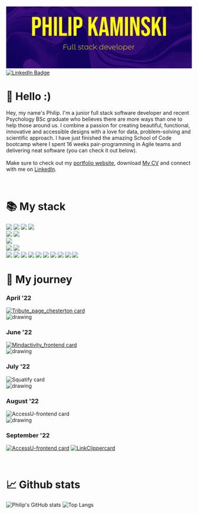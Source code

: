 

![Philip's GitHub Banner](./assets/banner_purple_yellow.png)
[![LinkedIn Badge](https://img.shields.io/twitter/url?label=LinkedIn&logo=LinkedIn&style=social&url=https%3A%2F%2Fwww.linkedin.com%2Fin%2Fkaminskp%2F)](https://www.linkedin.com/in/kaminskp/)


# 👋 Hello :)

Hey, my name's Philip. I'm a junior full stack software developer and recent Psychology BSc graduate who believes there are more ways than one to help those around us. I combine a passion for creating beautiful, functional, innovative and accessible designs with a love for data, problem-solving and scientific approach. I have just finished the amazing School of Code bootcamp where I spent 16 weeks pair-programming in Agile teams and delivering neat software (you can check it out below). </br>
</br>
Make sure to check out my [portfolio website](https://www.philip-kaminski.tech/), download <a href="./assets/PK_CV.pdf" target=”_blank”>My CV</a> and connect with me on [LinkedIn](https://www.linkedin.com/in/kaminskp/).
</br>
</br>
</br>

# 📚 My stack

![](https://img.shields.io/badge/Code-React.js-informational?style=flat&logo=react&logoColor=white&color=4AB197)
![](https://img.shields.io/badge/Code-Next.js-informational?style=flat&logo=nextdotjs&logoColor=white&color=4AB197)
![](https://img.shields.io/badge/Code-SQL-informational?style=flat&logo=postgresql&logoColor=white&color=4AB197)
![](https://img.shields.io/badge/Code-JavaScript-informational?style=flat&logo=JavaScript&logoColor=white&color=4AB197)
</br>
![](https://img.shields.io/badge/Style-CSS-informational?style=flat&logo=css3&logoColor=white&color=b80087)
![](https://img.shields.io/badge/Style-Styled_Components-informational?style=flat&logo=styled-components&logoColor=white&color=b80087)
</br>
![](https://img.shields.io/badge/Libraries-ChakraUI-informational?style=flat&logo=chakraui&logoColor=white&color=green)
</br>
![](https://img.shields.io/badge/Test-Jest-informational?style=flat&logo=jest&logoColor=white&color=ff5100) ![](https://img.shields.io/badge/Test-React_Testing_Library-informational?style=flat&logo=testinglibrary&logoColor=white&color=ff5100) 
</br>
![](https://img.shields.io/badge/Tools-Vercel-informational?style=flat&logo=vercel&logoColor=white&color=332df7) ![](https://img.shields.io/badge/Tools-Auth0-informational?style=flat&logo=auth0&logoColor=white&color=332df7)
![](https://img.shields.io/badge/Tools-Netlify-informational?style=flat&logo=netlify&logoColor=white&color=332df7) ![](https://img.shields.io/badge/Tools-Auth0-informational?style=flat&logo=auth0&logoColor=white&color=332df7)
![](https://img.shields.io/badge/Tools-AWS-informational?style=flat&logo=amazonaws&logoColor=white&color=332df7)
![](https://img.shields.io/badge/Tools-NPM-informational?style=flat&logo=npm&logoColor=white&color=332df7)
![](https://img.shields.io/badge/Tools-GitHub-informational?style=flat&logo=GitHub&logoColor=white&color=332df7)
![](https://img.shields.io/badge/Tools-Postman-informational?style=flat&logo=Postman&logoColor=white&color=332df7)
![](https://img.shields.io/badge/Tools-Gimp-informational?style=flat&logo=gimp&logoColor=white&color=332df7)
![](https://img.shields.io/badge/Tools-Inkscape-informational?style=flat&logo=inkscape&logoColor=white&color=332df7)

# 🚀 My journey

### April '22

[![Tribute_page_chesterton card](https://github-readme-stats.vercel.app/api/pin/?username=aureaflamma&repo=tribute_page_chesterton&&bg_color=90,230a4d,683fe9&text_color=f7a0ff&title_color=ffff00&icon_color=ff00ff&border_color=ffff00)](https://github.com/AureaFlamma/tribute_page_chesterton)
</br>
<img src="https://user-images.githubusercontent.com/101634716/188674681-6813e567-cf55-4f4a-8eb5-4d9f3f9cf5f4.png" alt="drawing" width="50"/>
</br>
### June '22
[![Mindactivity_frontend card](https://github-readme-stats.vercel.app/api/pin/?username=aureaflamma&repo=mindactivity_frontend&bg_color=90,230a4d,683fe9&text_color=f7a0ff&title_color=ffff00&icon_color=ff00ff&border_color=ffff00)](https://github.com/AureaFlamma/mindactivity_frontend)
</br>
<img src="https://user-images.githubusercontent.com/101634716/188674681-6813e567-cf55-4f4a-8eb5-4d9f3f9cf5f4.png" alt="drawing" width="50"/>
</br>
### July '22
![Squatify card](https://github-readme-stats.vercel.app/api/pin/?username=aureaflamma&repo=Squatify-App&bg_color=90,230a4d,683fe9&text_color=f7a0ff&title_color=ffff00&icon_color=ff00ff&border_color=ffff00)
</br>
<img src="https://user-images.githubusercontent.com/101634716/188674681-6813e567-cf55-4f4a-8eb5-4d9f3f9cf5f4.png" alt="drawing" width="50"/>
</br>
### August '22

![AccessU-frontend card](https://github-readme-stats.vercel.app/api/pin/?username=aureaflamma&repo=AccessU-frontend&bg_color=90,230a4d,683fe9&text_color=f7a0ff&title_color=ffff00&icon_color=ff00ff&border_color=ffff00)
</br>
<img src="https://user-images.githubusercontent.com/101634716/188674681-6813e567-cf55-4f4a-8eb5-4d9f3f9cf5f4.png" alt="drawing" width="50"/>
</br>
### September '22
[![AccessU-frontend card](https://github-readme-stats.vercel.app/api/pin/?username=aureaflamma&repo=portfolio_vercel&bg_color=90,230a4d,683fe9&text_color=f7a0ff&title_color=ffff00&icon_color=ff00ff&border_color=ffff00)](https://github.com/AureaFlamma/mindactivity_frontend) [![LinkClippercard](https://github-readme-stats.vercel.app/api/pin/?username=DHawkesford&repo=LinkClipper&bg_color=90,230a4d,683fe9&text_color=f7a0ff&title_color=ffff00&icon_color=ff00ff&border_color=ffff00)](https://github.com/AureaFlamma/mindactivity_frontend)


</br>

# 📈 Github stats


![Philip's GitHub stats](https://github-readme-stats.vercel.app/api?username=aureaflamma&count_private=true&show_icons=true&bg_color=90,230a4d,683fe9&text_color=f7a0ff&title_color=ffff00&icon_color=ff00ff&border_color=ffff00)
![Top Langs](https://github-readme-stats.vercel.app/api/top-langs/?username=aureaflamma&show_icons=true&layout=compact&bg_color=90,230a4d,683fe9&text_color=f7a0ff&title_color=ffff00&icon_color=ff00ff&border_color=ffff00)
</br>
</br>
</br>





</details>

<!---
AureaFlamma/AureaFlamma is a ✨ special ✨ repository because its `README.md` (this file) appears on your GitHub profile.
You can click the Preview link to take a look at your changes.


